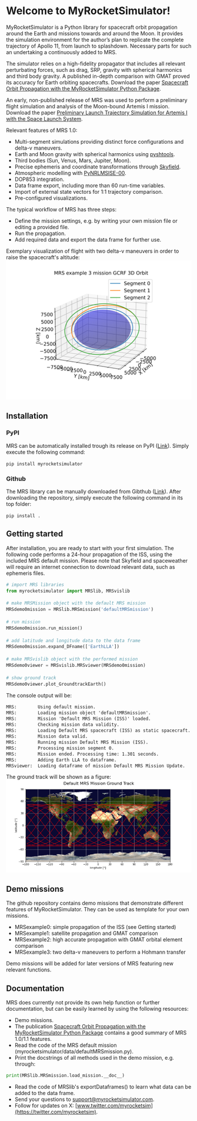 # Welcome to MyRocketSimulator!
MyRocketSimulator is a Python library for spacecraft orbit propagation around the Earth and missions towards and around the Moon. It provides the simulation environment for
the author’s plan to replicate the complete trajectory of Apollo 11, from launch to splashdown. Necessary parts for such an undertaking a continuously added to MRS. 

The simulator relies on a high-fidelity propagator that includes all relevant perturbating forces, such as drag, SRP, gravity with spherical harmonics and third body gravity. A published in-depth comparison with GMAT proved its accuracy for Earth orbiting spacecrafts. Download the paper [Spacecraft Orbit Propagation with the MyRocketSimulator Python Package]( https://www.researchgate.net/publication/375293398_Spacecraft_Orbit_Propagation_with_the_MyRocketSimulator_Python_Package).

An early, non-published release of MRS was used to perform a preliminary flight simulation and analysis of the Moon-bound Artemis I mission. Download the paper [Preliminary Launch Trajectory Simulation for Artemis I with the Space Launch System]( https://www.researchgate.net/publication/362270344_Preliminary_Launch_Trajectory_Simulation_for_Artemis_I_with_the_Space_Launch_System).

Relevant features of MRS 1.0:
-	Multi-segment simulations providing distinct force configurations and delta-v maneuvers. 
-	Earth and Moon gravity with spherical harmonics using [pyshtools]( https://shtools.github.io/SHTOOLS/).
-	Third bodies (Sun, Venus, Mars, Jupiter, Moon).
-	Precise ephemeris and coordinate transformations through [Skyfield]( https://rhodesmill.org/skyfield/).
-	Atmospheric modelling with [PyNRLMSISE-00](https://github.com/st-bender/pynrlmsise00).
-	DOP853 integration.
-	Data frame export, including more than 60 run-time variables.
-	Import of external state vectors for 1:1 trajectory comparison.
-	Pre-configured visualizations. 

The typical workflow of MRS has three steps:
- Define the mission settings, e.g. by writing your own mission file or editing a provided file.
- Run the propagation.
- Add required data and export the data frame for further use. 

Exemplary visualization of flight with two delta-v maneuvers in order to raise the spacecraft's altitude:
![GCRF view of satellite with Hohmann transfer to higher altitude](https://raw.githubusercontent.com/ThibaultBS/MyRocketSimulator/main/MRS_examples/MRSoutput/MRSexample3_GCRForbit.svg)

## Installation
### PyPI
MRS can be automatically installed trough its release on PyPI ([Link](https://pypi.org/project/myrocketsimulator/)). Simply execute the following command: 

`pip install myrocketsimulator`

### Github
The MRS library can be manually downloaded from Gibthub ([Link](https://github.com/ThibaultBS/MyRocketSimulator)). After downloading the repository, simply execute the following command in its top folder:

`pip install .`

## Getting started
After installation, you are ready to start with your first simulation. The following code performs a 24-hour propagation of the ISS, using the included MRS default mission. Please note that Skyfield and spaceweather will require an internet connection to download relevant data, such as ephemeris files.

```python
# import MRS libraries
from myrocketsimulator import MRSlib, MRSvislib

# make MRSMission object with the default MRS mission
MRSdemo0mission = MRSlib.MRSmission('defaultMRSmission')

# run mission
MRSdemo0mission.run_mission()

# add latitude and longitude data to the data frame 
MRSdemo0mission.expand_DFname(['EarthLLA'])

# make MRSvislib object with the performed mission
MRSdemo0viewer = MRSvislib.MRSviewer(MRSdemo0mission)

# show ground track
MRSdemo0viewer.plot_GroundtrackEarth()
```
The console output will be:
```
MRS:		Using default mission.
MRS:		Loading mission object 'defaultMRSmission'.
MRS:		Mission 'Default MRS Mission (ISS)' loaded.
MRS:		Checking mission data validity.
MRS:		Loading Default MRS spacecraft (ISS) as static spacecraft.
MRS:		Mission data valid.
MRS:		Running mission Default MRS Mission (ISS).
MRS:		Processing mission segment 0.
MRS:		Mission ended. Processing time: 1.301 seconds.
MRS:		Adding Earth LLA to dataframe.
MRSviewer:	Loading dataframe of mission Default MRS Mission Update.
```

The ground track will be shown as a figure:
![GCRF view of satellite with Hohmann transfer to higher altitude](https://raw.githubusercontent.com/ThibaultBS/MyRocketSimulator/main/MRS_examples/MRSoutput/MRSexample0_GroundtrackEarth.png)

## Demo missions
The github repository contains demo missions that demonstrate different features of MyRocketSimulator. They can be used as template for your own missions.
- MRSexample0: simple propagation of the ISS (see Getting started)
- MRSexample1: satellite propagation and GMAT comparison
- MRSexample2: high accurate propagation with GMAT orbital element comparison
- MRSexample3: two delta-v maneuvers to perform a Hohmann transfer

Demo missions will be added for later versions of MRS featuring new relevant functions.

## Documentation
MRS does currently not provide its own help function or further documentation, but can be easily learned by using the following resources:
- Demo missions.
- The publication [Spacecraft Orbit Propagation with the MyRocketSimulator Python Package]( https://www.researchgate.net/publication/375293398_Spacecraft_Orbit_Propagation_with_the_MyRocketSimulator_Python_Package) contains a good summary of MRS 1.0/1.1 features. 
- Read the code of the MRS default mission (myrocketsimulator/data/defaultMRSmission.py).
- Print the docstrings of all methods used in the demo mission, e.g. through:
```python
print(MRSlib.MRSmission.load_mission.__doc__)
```
- Read the code of MRSlib's exportDataframes() to learn what data can be added to the data frame.
- Send your questions to support@myrocketsimulator.com.
- Follow for updates on X: [www.twitter.com/myrocketsim](https://twitter.com/myrocketsim).











